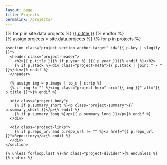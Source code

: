 ```yaml
---
layout: page
title: Projects
permalink: /projects/
---
```


<div class="projects-layout">
  <aside class="jump-aside">
    <nav class="jump-nav sticky" aria-label="Project index">
      {% for p in site.data.projects %}
        <a class="chip" href="#{{ p.key | slugify }}">{{ p.title }}</a>
      {% endfor %}
    </nav>
  </aside>

  <main class="projects-main">
    {% assign projects = site.data.projects %}
    {% for p in projects %}

    <section class="project-section anchor-target" id="{{ p.key | slugify }}">
      <header class="project-header">
        <h2>{{ p.title }}{% if p.year %} ({{ p.year }}){% endif %}</h2>
        {% if p.stack %}<div class="project-meta">{{ p.stack | join: " · " }}</div>{% endif %}
      </header>

      {% assign img = p.image | to_s | strip %}
      {% if img != "" %}<img class="project-hero" src="{{ img }}" alt="{{ p.title }}">{% endif %}

      <div class="project-body">
        {% if p.summary_short %}<p class="project-summary">{{ p.summary_short }}</p>{% endif %}
        {% if p.summary_long %}<p>{{ p.summary_long }}</p>{% endif %}
      </div>

      <div class="project-links">
        {% if p.repo_url and p.repo_url != "" %}<a href="{{ p.repo_url }}">Repository</a>{% endif %}
      </div>
    </section>

    {% unless forloop.last %}<hr class="project-divider">{% endunless %}
    {% endfor %}
  </main>
</div>

